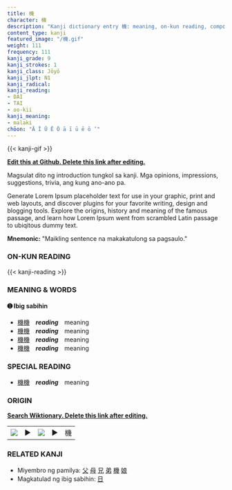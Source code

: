 ```yaml
---
title: 機
character: 機
description: "Kanji dictionary entry 機: meaning, on-kun reading, compounds, origin, related kanji"
content_type: kanji
featured_image: "/機.gif"
weight: 111
frequency: 111
kanji_grade: 9
kanji_strokes: 1
kanji_class: Jōyō
kanji_jlpt: N1
kanji_radical: 
kanji_reading: 
- DAI
- TAI
- oo-kii
kanji_meaning:
- malaki
chōon: "Ā Ī Ū Ē Ō ā ī ū ē ō ’"
---
```

[//]: # (Don't edit the line below. Kanji animated GIF code is automatically generated.)
{{< kanji-gif >}}

[//]: # (Edit below this line.)

**[Edit this at Github. Delete this link after editing.](https://github.com/tim0g/tim/tree/main/content/kanji/機/index.md)**

Magsulat dito ng introduction tungkol sa kanji. Mga opinions, impressions, suggestions, trivia, ang kung ano-ano pa.

Generate Lorem Ipsum placeholder text for use in your graphic, print and web layouts, and discover plugins for your favorite writing, design and blogging tools. Explore the origins, history and meaning of the famous passage, and learn how Lorem Ipsum went from scrambled Latin passage to ubiqitous dummy text.
 
**Mnemonic:** "Maikling sentence na makakatulong sa pagsaulo."

### ON-KUN READING

[//]: # (Don't edit the line below. ON-KUN READING code is automatically generated.)
{{< kanji-reading >}}

### MEANING & WORDS

#### ➊ **Ibig sabihin**
  - [機](../機)[機](../機)　***reading***　meaning
  - [機](../機)[機](../機)　***reading***　meaning
  - [機](../機)[機](../機)　***reading***　meaning
  - [機](../機)[機](../機)　***reading***　meaning

### SPECIAL READING
  - [機](../機)[機](../機)　***reading***　meaning

### ORIGIN

**[Search Wiktionary. Delete this link after editing.](https://wiktionary.org/wiki/機)**
<table class="kanji-table"><tr><td>
<img src="60px-機-bronze.svg.png">
</td><td>▶</td><td>
<img src="60px-機-oracle.svg.png">
</td><td>▶</td>
<td class="kanji-origin">機</td>
</tr></table>

### RELATED KANJI
- Miyembro ng pamilya: [父](../父) [母](../母) [兄](../兄) [弟](../弟) [機](../機) [娘](../娘)
- Magkatulad ng ibig sabihin: [日](../日)
